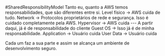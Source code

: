 #SharedResponsibilityModel
Tanto eu, quanto a AWS temos responsabilidades, que são diferentes entre si. 
Level físico -> AWS cuida de tudo. 
Network -> Protocolos proprietários de rede e segurança. Isso é cuidado completamente pela AWS. 
Hypervisor -> AWS cuida 
--- A partir daqui, já é de responsabilidade do cliente
Guest OS -> Isso já é de minha responsabilidade. 
Application -> Usuário cuida
User Data -> Usuário cuida

Cada um faz a sua parte e assim se alcança um ambiente de desenvolvimento seguro.